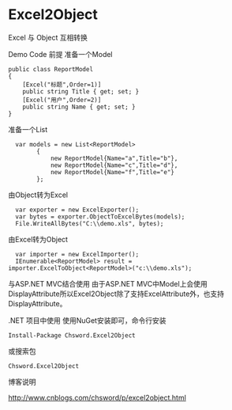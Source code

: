 Excel2Object
============

Excel 与 Object 互相转换


Demo Code
前提
准备一个Model

    public class ReportModel
    {
        [Excel("标题",Order=1)]
        public string Title { get; set; }
        [Excel("用户",Order=2)]
        public string Name { get; set; }
    }

准备一个List

      var models = new List<ReportModel>
            {
                new ReportModel{Name="a",Title="b"},
                new ReportModel{Name="c",Title="d"},
                new ReportModel{Name="f",Title="e"}
            };

由Object转为Excel

      var exporter = new ExcelExporter();
      var bytes = exporter.ObjectToExcelBytes(models);
      File.WriteAllBytes("C:\\demo.xls", bytes);

由Excel转为Object

      var importer = new ExcelImporter();
      IEnumerable<ReportModel> result = importer.ExcelToObject<ReportModel>("c:\\demo.xls");
      
与ASP.NET MVC结合使用
      由于ASP.NET MVC中Model上会使用DisplayAttribute所以Excel2Object除了支持ExcelAttribute外，也支持DisplayAttribute。
            
.NET 项目中使用
  使用NuGet安装即可，命令行安装
    
    Install-Package Chsword.Excel2Object
    
  或搜索包
    
    Chsword.Excel2Object

博客说明

http://www.cnblogs.com/chsword/p/excel2object.html
    
    
    
